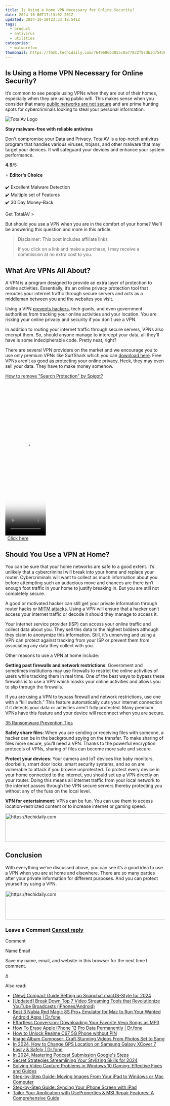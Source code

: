 ```yaml
---
title: Is Using a Home VPN Necessary for Online Security?
date: 2024-10-06T17:13:02.201Z
updated: 2024-10-10T23:33:18.541Z
tags:
  - product
  - antivirus
  - utilities
categories:
  - malwarefox
thumbnail: https://thmb.techidaily.com/7640686b3055c0a77032f97db3d754d6950a2fb76c1e14b848d584888858dae0.jpg
---
```


## Is Using a Home VPN Necessary for Online Security?

It’s common to see people using VPNs when they are out of their homes, especially when they are using public wifi. This makes sense when you consider that many [public networks are not secure](https://tools.techidaily.com/malwarefox/products/) and are prime hunting spots for cybercriminals looking to steal your personal information. 

![TotalAv Logo](https://www.malwarefox.com/wp-content/uploads/2024/02/totalav-svg.webp "totalav-svg")

**Stay malware-free with reliable antivirus**

Don't compromise your Data and Privacy. TotalAV is a top-notch antivirus program that handles various viruses, trojans, and other malware that may target your devices. It will safeguard your devices and enhance your system performance.

**4.9**/5

⭐ **Editor's Choice**

✔️ Excellent Malware Detection  
✔️ Multiple set of Features  
✔️ 30 Day Money-Back

[](https://tools.techidaily.com/malwarefox/products/) Get TotalAV > 

But should you use a VPN when you are in the comfort of your home? We’ll be answering this question and more in this article. 

>  Disclaimer: This post includes affiliate links
>
>  If you click on a link and make a purchase, I may receive a commission at no extra cost to you.
>

## What Are VPNs All About?

A VPN is a program designed to provide an extra layer of protection to online activities. Essentially, it’s an online privacy protection tool that reroutes your internet traffic through secure servers and acts as a middleman between you and the websites you visit. 

Using a VPN [prevents hackers](https://tools.techidaily.com/malwarefox/products/), tech giants, and even government authorities from tracking your online activities and your location. You are risking your online privacy and security if you don’t use a VPN.

In addition to routing your internet traffic through secure servers, VPNs also encrypt them. So, should anyone manage to intercept your data, all they’ll have is some indecipherable code. Pretty neat, right?

There are several VPN providers on the market and we encourage you to use only premium VPNs like SurfShark which you can [download here](https://shop-links.co/link/?exclusive=1&publisher_slug=itechdaily19598&url=https%3A%2F%2Fsurfshark.com%2Fdownload). Free VPNs aren’t as good as protecting your online privacy. Heck, they may even sell your data. They have to make money somehow. 

[How to remove "Search Protection" by Spigot?](https://tools.techidaily.com/malwarefox/products/)

<!-- affiliate ads begin -->
<span id="1977004">
					<video width="128" height="480" style="cursor:pointer"
           poster="//a.impactradius-go.com/display-clicktoplayimage/1977004.png"
           onclick="if(!this.playClicked){this.play();this.setAttribute('controls',true);this.playClicked=true;}">
	   <source src="//a.impactradius-go.com/display-ad/22993-1977004">
	   <img src="//a.impactradius-go.com/display-clicktoplayimage/1977004.png" style="border: none; height: 100%; width: 100%; object-fit: contain">
	</video>
	<div style="width:80px;text-align:center"><a href="javascript:window.open(decodeURIComponent('https%3A%2F%2Fhomestyler.sjv.io%2Fc%2F5597632%2F1977004%2F22993'), '_blank');void(0);">Click here</a></div>
</span>
<img height="0" width="0" src="https://imp.pxf.io/i/5597632/1977004/22993" style="position:absolute;visibility:hidden;" border="0" />
<!-- affiliate ads end -->

## Should You Use a VPN at Home?

You can be sure that your home networks are safe to a good extent. It’s unlikely that a cybercriminal will break into your home and replace your router. Cybercriminals will want to collect as much information about you before attempting such an audacious move and chances are there isn’t enough foot traffic in your home to justify breaking in. But you are still not completely secure. 

A good or motivated hacker can still get your private information through router hacks or [MITM attacks](https://tools.techidaily.com/malwarefox/products/). Using a VPN will ensure that a hacker can’t access your internet traffic or decode it should they manage to access it. 

Your internet service provider (ISP) can access your online traffic and collect data about you. They sell this data to the highest bidders although they claim to anonymize this information. Still, it’s unnerving and using a VPN can protect against tracking from your ISP or prevent them from associating any data they collect with you. 

Other reasons to use a VPN at home include:

**Getting past firewalls and network restrictions**: Government and sometimes institutions may use firewalls to restrict the online activities of users while tracking them in real time. One of the best ways to bypass these firewalls is to use a VPN which masks your online activities and allows you to slip through the firewalls. 

If you are using a VPN to bypass firewall and network restrictions, use one with a “kill switch.” This feature automatically cuts your internet connection if it detects your data or activities aren’t fully protected. Many premium VPNs have this feature and your device will reconnect when you are secure. 

[35 Ransomware Prevention Tips](https://tools.techidaily.com/malwarefox/products/)

**Safely share files**: When you are sending or receiving files with someone, a hacker can be in the background spying on the transfer. To make sharing of files more secure, you’ll need a VPN. Thanks to the powerful encryption protocols of VPNs, sharing of files can become more safe and secure. 

**Protect your devices**: Your camera and IoT devices like baby monitors, doorbells, smart door locks, smart security systems, and so on are vulnerable to attack if you browse unprotected. To protect every device in your home connected to the internet, you should set up a VPN directly on your router. Doing this means all internet traffic from your local network to the internet passes through the VPN secure servers thereby protecting you without any of the fuss on the local level. 

**VPN for entertainment**: VPNs can be fun. You can use them to access location-restricted content or to increase internet or gaming speed. 

<!-- affiliate ads begin -->
<a href="https://aligracehair.sjv.io/c/5597632/1886073/19272" target="_top" id="1886073">
  <img src="//a.impactradius-go.com/display-ad/19272-1886073" border="0" alt="https://techidaily.com" width="728" height="90"/>
</a>
<img height="0" width="0" src="https://aligracehair.sjv.io/i/5597632/1886073/19272" style="position:absolute;visibility:hidden;" border="0" />
<!-- affiliate ads end -->

## Conclusion

With everything we’ve discussed above, you can see it’s a good idea to use a VPN when you are at home and elsewhere. There are so many parties after your private information for different purposes. And you can protect yourself by using a VPN.

<!-- affiliate ads begin -->
<a href="https://aligracehair.sjv.io/c/5597632/2012420/19272" target="_top" id="2012420">
  <img src="//a.impactradius-go.com/display-ad/19272-2012420" border="0" alt="https://techidaily.com" width="728" height="90"/>
</a>
<img height="0" width="0" src="https://aligracehair.sjv.io/i/5597632/2012420/19272" style="position:absolute;visibility:hidden;" border="0" />
<!-- affiliate ads end -->

### Leave a Comment [Cancel reply](https://tools.techidaily.com/malwarefox/products/)

Comment

Name Email 

Save my name, email, and website in this browser for the next time I comment.

Δ

<ins class="adsbygoogle"
     style="display:block"
     data-ad-format="autorelaxed"
     data-ad-client="ca-pub-7571918770474297"
     data-ad-slot="1223367746"></ins>

<ins class="adsbygoogle"
     style="display:block"
     data-ad-client="ca-pub-7571918770474297"
     data-ad-slot="8358498916"
     data-ad-format="auto"
     data-full-width-responsive="true"></ins>

<span class="atpl-alsoreadstyle">Also read:</span>
<div><ul>
<li><a href="https://snapchat-videos.techidaily.com/new-compact-guide-setting-up-snapchat-macos-style-for-2024/"><u>[New] Compact Guide Setting up Snapchat macOS-Style for 2024</u></a></li>
<li><a href="https://youtube-sure.techidaily.com/ed-break-down-top-7-video-streaming-tools-that-revolutionize-youtube-broadcasts-iphonesandroid/"><u>[Updated] Break Down Top 7 Video Streaming Tools that Revolutionize YouTube Broadcasts (iPhones/Android)</u></a></li>
<li><a href="https://screen-mirror.techidaily.com/best-3-nubia-red-magic-8s-proplus-emulator-for-mac-to-run-your-wanted-android-apps-drfone-by-drfone-android/"><u>Best 3 Nubia Red Magic 8S Pro+ Emulator for Mac to Run Your Wanted Android Apps | Dr.fone</u></a></li>
<li><a href="https://win-exclusive.techidaily.com/effortless-conversion-downloading-your-favorite-vevo-songs-as-mp3/"><u>Effortless Conversion: Downloading Your Favorite Vevo Songs as MP3</u></a></li>
<li><a href="https://techidaily.com/how-to-erase-apple-iphone-12-pro-data-permanently-drfone-by-drfone-ios-full-data-eraser-ios-full-data-eraser/"><u>How To Erase Apple iPhone 12 Pro Data Permanently | Dr.fone</u></a></li>
<li><a href="https://easy-unlock-android.techidaily.com/how-to-unlock-realme-c67-5g-phone-without-pin-by-drfone-android/"><u>How to Unlock Realme C67 5G Phone without PIN</u></a></li>
<li><a href="https://win-blog.techidaily.com/image-album-composer-craft-stunning-videos-from-photos-set-to-song/"><u>Image Album Composer: Craft Stunning Videos From Photos Set to Song</u></a></li>
<li><a href="https://location-social.techidaily.com/in-2024-how-to-change-gps-location-on-samsung-galaxy-xcover-7-easily-and-safely-drfone-by-drfone-virtual-android/"><u>In 2024, How to Change GPS Location on Samsung Galaxy XCover 7 Easily & Safely | Dr.fone</u></a></li>
<li><a href="https://fox-direct.techidaily.com/in-2024-mastering-podcast-submission-googles-steps/"><u>In 2024, Mastering Podcast Submission Google's Steps</u></a></li>
<li><a href="https://extra-guidance.techidaily.com/secret-strategies-streamlining-your-stylizing-skills-for-2024/"><u>Secret Strategies Streamlining Your Stylizing Skills for 2024</u></a></li>
<li><a href="https://win-exclusive.techidaily.com/solving-video-capture-problems-in-windows-10-gaming-effective-fixes-and-guides/"><u>Solving Video Capture Problems in Windows 10 Gaming: Effective Fixes and Guides</u></a></li>
<li><a href="https://win-exclusive.techidaily.com/step-by-step-guide-moving-images-from-your-ipad-to-windows-or-mac-computer/"><u>Step-by-Step Guide: Moving Images From Your iPad to Windows or Mac Computer</u></a></li>
<li><a href="https://win-exclusive.techidaily.com/step-by-step-guide-syncing-your-iphone-screen-with-ipad/"><u>Step-by-Step Guide: Syncing Your iPhone Screen with iPad</u></a></li>
<li><a href="https://win-exclusive.techidaily.com/tailor-your-application-with-useproperties-and-msi-repair-features-a-comprehensive-guide/"><u>Tailor Your Application with UseProperties & MSI Repair Features: A Comprehensive Guide</u></a></li>
</ul></div>

